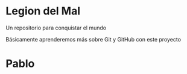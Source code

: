 # Legion del Mal
Un repositorio para conquistar el mundo

Básicamente aprenderemos más sobre Git y GitHub con este proyecto

# Pablo
